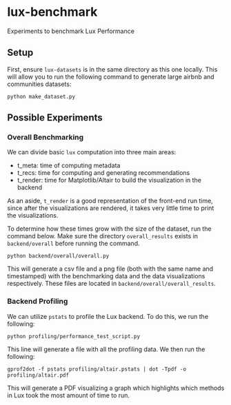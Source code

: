# lux-benchmark
Experiments to benchmark Lux Performance

## Setup
First, ensure `lux-datasets` is in the same directory as this one locally. This will allow you to run the following command to generate large airbnb and communities datasets:

```
python make_dataset.py
```

## Possible Experiments

### Overall Benchmarking
We can divide basic `lux` computation into three main areas:

- t_meta: time of computing metadata
- t_recs: time for computing and generating recommendations 
- t_render: time for Matplotlib/Altair to build the visualization in the backend

As an aside, `t_render` is a good representation of the front-end run time, since after the visualizations are rendered, it takes very little time to print the visualizations.

To determine how these times grow with the size of the dataset, run the command below. Make sure the directory `overall_results` exists in `backend/overall` before running the command.

```
python backend/overall/overall.py
```

This will generate a csv file and a png file (both with the same name and timestamped) with the benchmarking data and the data visualizations respectively. These files are located in `backend/overall/overall_results`.

### Backend Profiling
We can utilize `pstats` to profile the Lux backend. To do this, we run the following:

```
python profiling/performance_test_script.py
```

This line will generate a file with all the profiling data. We then run the following:

```
gprof2dot -f pstats profiling/altair.pstats | dot -Tpdf -o profiling/altair.pdf
```

This will generate a PDF visualizing a graph which highlights which methods in Lux took the most amount of time to run.